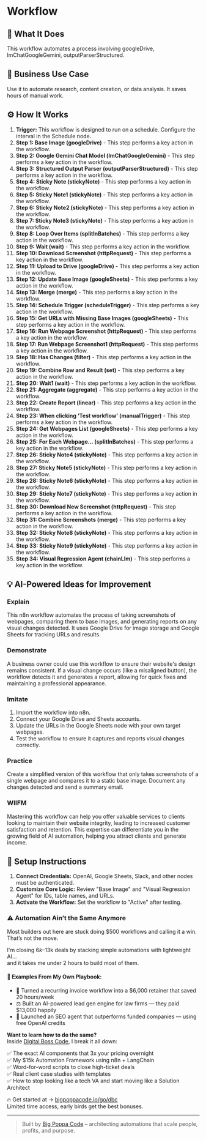 # Workflow

## 🚀 What It Does
This workflow automates a process involving googleDrive, lmChatGoogleGemini, outputParserStructured.

## 💼 Business Use Case
Use it to automate research, content creation, or data analysis. It saves hours of manual work.

## ⚙️ How It Works
1.  **Trigger:** This workflow is designed to run on a schedule. Configure the interval in the Schedule node.
2. **Step 1: Base Image (googleDrive)** - This step performs a key action in the workflow.
3. **Step 2: Google Gemini Chat Model (lmChatGoogleGemini)** - This step performs a key action in the workflow.
4. **Step 3: Structured Output Parser (outputParserStructured)** - This step performs a key action in the workflow.
5. **Step 4: Sticky Note (stickyNote)** - This step performs a key action in the workflow.
6. **Step 5: Sticky Note1 (stickyNote)** - This step performs a key action in the workflow.
7. **Step 6: Sticky Note2 (stickyNote)** - This step performs a key action in the workflow.
8. **Step 7: Sticky Note3 (stickyNote)** - This step performs a key action in the workflow.
9. **Step 8: Loop Over Items (splitInBatches)** - This step performs a key action in the workflow.
10. **Step 9: Wait (wait)** - This step performs a key action in the workflow.
11. **Step 10: Download Screenshot (httpRequest)** - This step performs a key action in the workflow.
12. **Step 11: Upload to Drive (googleDrive)** - This step performs a key action in the workflow.
13. **Step 12: Update Base Image (googleSheets)** - This step performs a key action in the workflow.
14. **Step 13: Merge (merge)** - This step performs a key action in the workflow.
15. **Step 14: Schedule Trigger (scheduleTrigger)** - This step performs a key action in the workflow.
16. **Step 15: Get URLs with Missing Base Images (googleSheets)** - This step performs a key action in the workflow.
17. **Step 16: Run Webpage Screenshot (httpRequest)** - This step performs a key action in the workflow.
18. **Step 17: Run Webpage Screenshot1 (httpRequest)** - This step performs a key action in the workflow.
19. **Step 18: Has Changes (filter)** - This step performs a key action in the workflow.
20. **Step 19: Combine Row and Result (set)** - This step performs a key action in the workflow.
21. **Step 20: Wait1 (wait)** - This step performs a key action in the workflow.
22. **Step 21: Aggregate (aggregate)** - This step performs a key action in the workflow.
23. **Step 22: Create Report (linear)** - This step performs a key action in the workflow.
24. **Step 23: When clicking ‘Test workflow’ (manualTrigger)** - This step performs a key action in the workflow.
25. **Step 24: Get Webpages List (googleSheets)** - This step performs a key action in the workflow.
26. **Step 25: For Each Webpage... (splitInBatches)** - This step performs a key action in the workflow.
27. **Step 26: Sticky Note4 (stickyNote)** - This step performs a key action in the workflow.
28. **Step 27: Sticky Note5 (stickyNote)** - This step performs a key action in the workflow.
29. **Step 28: Sticky Note6 (stickyNote)** - This step performs a key action in the workflow.
30. **Step 29: Sticky Note7 (stickyNote)** - This step performs a key action in the workflow.
31. **Step 30: Download New Screenshot (httpRequest)** - This step performs a key action in the workflow.
32. **Step 31: Combine Screenshots (merge)** - This step performs a key action in the workflow.
33. **Step 32: Sticky Note8 (stickyNote)** - This step performs a key action in the workflow.
34. **Step 33: Sticky Note9 (stickyNote)** - This step performs a key action in the workflow.
35. **Step 34: Visual Regression Agent (chainLlm)** - This step performs a key action in the workflow.

## 💡 AI-Powered Ideas for Improvement
### Explain
This n8n workflow automates the process of taking screenshots of webpages, comparing them to base images, and generating reports on any visual changes detected. It uses Google Drive for image storage and Google Sheets for tracking URLs and results.

### Demonstrate
A business owner could use this workflow to ensure their website's design remains consistent. If a visual change occurs (like a misaligned button), the workflow detects it and generates a report, allowing for quick fixes and maintaining a professional appearance.

### Imitate
1. Import the workflow into n8n.
2. Connect your Google Drive and Sheets accounts.
3. Update the URLs in the Google Sheets node with your own target webpages.
4. Test the workflow to ensure it captures and reports visual changes correctly.

### Practice
Create a simplified version of this workflow that only takes screenshots of a single webpage and compares it to a static base image. Document any changes detected and send a summary email.

### WIIFM
Mastering this workflow can help you offer valuable services to clients looking to maintain their website integrity, leading to increased customer satisfaction and retention. This expertise can differentiate you in the growing field of AI automation, helping you attract clients and generate income.

## 🔧 Setup Instructions
1. **Connect Credentials:** OpenAI, Google Sheets, Slack, and other nodes must be authenticated.
2. **Customize Core Logic:** Review "Base Image" and "Visual Regression Agent" for IDs, table names, and URLs.
3. **Activate the Workflow:** Set the workflow to "Active" after testing.

### ⚠️ Automation Ain’t the Same Anymore

Most builders out here are stuck doing $500 workflows and calling it a win.  
That’s not the move.  

I'm closing $6k–$13k deals by stacking simple automations with lightweight AI...  
and it takes me under 2 hours to build most of them.

#### 🧠 Examples From My Own Playbook:
- 🔁 Turned a recurring invoice workflow into a $6,000 retainer that saved 20 hours/week  
- ⚖️ Built an AI-powered lead gen engine for law firms — they paid $13,000 happily  
- 🚀 Launched an SEO agent that outperforms funded companies — using free OpenAI credits  

**Want to learn how to do the same?**  
Inside [Digital Boss Code](https://bigpoppacode.io/go/dbc), I break it all down:

✅ The exact AI components that 3x your pricing overnight  
✅ My $15k Automation Framework using n8n + LangChain  
✅ Word-for-word scripts to close high-ticket deals  
✅ Real client case studies with templates  
✅ How to stop looking like a tech VA and start moving like a Solution Architect  

🔥 Get started at → [bigpoppacode.io/go/dbc](https://bigpoppacode.io/go/dbc)  
Limited time access, early birds get the best bonuses.

---
> Built by [Big Poppa Code](https://bigpoppacode.io) – architecting automations that scale people, profits, and purpose.
